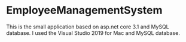 # EmployeeManagementSystem
This is the small application based on asp.net core 3.1 and MySQL database.
I used the Visual Studio 2019 for Mac and MySQL database.
